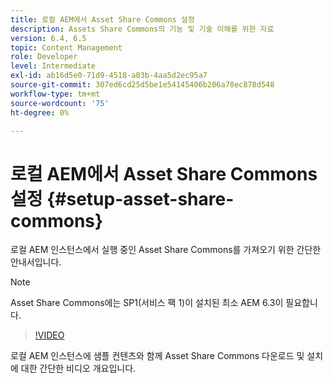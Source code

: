 ```yaml
---
title: 로컬 AEM에서 Asset Share Commons 설정
description: Assets Share Commons의 기능 및 기술 이해를 위한 자료
version: 6.4, 6.5
topic: Content Management
role: Developer
level: Intermediate
exl-id: ab16d5e0-71d9-4518-a03b-4aa5d2ec95a7
source-git-commit: 307ed6cd25d5be1e54145406b206a78ec878d548
workflow-type: tm+mt
source-wordcount: '75'
ht-degree: 0%

---
```


# 로컬 AEM에서 Asset Share Commons 설정 {#setup-asset-share-commons}

로컬 AEM 인스턴스에서 실행 중인 Asset Share Commons를 가져오기 위한 간단한 안내서입니다.

>[!NOTE]
>
>Asset Share Commons에는 SP1(서비스 팩 1)이 설치된 최소 AEM 6.3이 필요합니다.

>[!VIDEO](https://video.tv.adobe.com/v/20499/?quality=9&learn=on)

로컬 AEM 인스턴스에 샘플 컨텐츠와 함께 Asset Share Commons 다운로드 및 설치에 대한 간단한 비디오 개요입니다.
